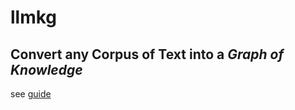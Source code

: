 # llmkg

## Convert any Corpus of Text into a *Graph of Knowledge*

see [guide](./knowledge_graph/README.md)